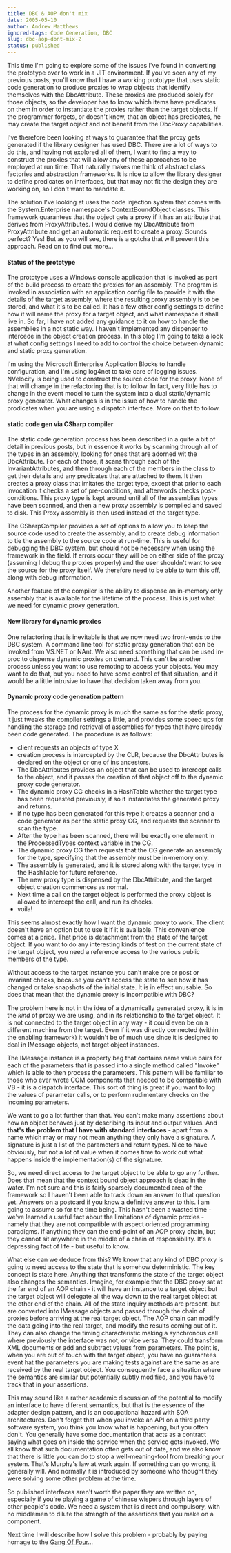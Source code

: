 ```yaml
---
title: DBC & AOP don't mix
date: 2005-05-10
author: Andrew Matthews
ignored-tags: Code Generation, DBC
slug: dbc-aop-dont-mix-2
status: published
---
```


This time I'm going to explore some of the issues I've found in converting the prototype over to work in a JIT environment. If you've seen any of my previous posts, you'll know that I have a working prototype that uses static code generation to produce proxies to wrap objects that identify themselves with the DbcAttribute. These proxies are produced solely for those objects, so the developer has to know which items have predicates on them in order to instantiate the proxies rather than the target objects. If the programmer forgets, or doesn't know, that an object has predicates, he may create the target object and not benefit from the DbcProxy capabilities.

I've therefore been looking at ways to guarantee that the proxy gets generated if the library designer has used DBC. There are a lot of ways to do this, and having not explored all of them, I want to find a way to construct the proxies that will allow any of these approaches to be employed at run time. That naturally makes me think of abstract class factories and abstraction frameworks. It is nice to allow the library designer to define predicates on interfaces, but that may not fit the design they are working on, so I don't want to mandate it.

The solution I've looking at uses the code injection system that comes with the System.Enterprise namespace's ContextBoundObject classes. This framework guarantees that the object gets a proxy if it has an attribute that derives from ProxyAttributes. I would derive my DbcAttribute from ProxyAttribute and get an automatic request to create a proxy. Sounds perfect? Yes! But as you will see, there is a gotcha that will prevent this approach. Read on to find out more...

#### Status of the prototype

The prototype uses a Windows console application that is invoked as part of the build process to create the proxies for an assembly. The program is invoked in association with an application config file to provide it with the details of the target assembly, where the resulting proxy assembly is to be stored, and what it's to be called. It has a few other config settings to define how it will name the proxy for a target object, and what namespace it shall live in. So far, I have not added any guidance to it on how to handle the assemblies in a not static way. I haven't implemented any dispenser to intercede in the object creation process. In this blog I'm going to take a look at what config settings I need to add to control the choice between dynamic and static proxy generation.

I'm using the Microsoft Enterprise Application Blocks to handle configuration, and I'm using log4net to take care of logging issues. NVelocity is being used to construct the source code for the proxy. None of that will change in the refactoring that is to follow. In fact, very little has to change in the event model to turn the system into a dual static/dynamic proxy generator. What changes is in the issue of how to handle the prodicates when you are using a dispatch interface. More on that to follow.

#### static code gen via CSharp compiler

The static code generation process has been described in a quite a bit of detail in previous posts, but in essence it works by scanning through all of the types in an assembly, looking for ones that are adorned wit the DbcAttribute. For each of those, it scans through each of the InvariantAttributes, and then through each of the members in the class to get their details and any predicates that are attached to them. It then creates a proxy class that imitates the target type, except that prior to each invocation it checks a set of pre-conditions, and afterwords checks post-conditions. This proxy type is kept around until all of the assemblies types have been scanned, and then a new proxy assembly is compiled and saved to disk. This Proxy assembly is then used instead of the target type.

The CSharpCompiler provides a set of options to allow you to keep the source code used to create the assembly, and to create debug information to tie the assembly to the source code at run-time. This is useful for debugging the DBC system, but should not be necessary when using the framework in the field. If errors occur they will be on either side of the proxy (assuming I debug the proxies properly) and the user shouldn't want to see the source for the proxy itself. We therefore need to be able to turn this off, along with debug information.

Another feature of the compiler is the ability to dispense an in-memory only assembly that is available for the lifetime of the process. This is just what we need for dynamic proxy generation.

#### New library for dynamic proxies

One refactoring that is inevitable is that we now need two front-ends to the DBC system. A command line tool for static proxy generation that can be invoked from VS.NET or NAnt. We also need something that can be used in-proc to dispense dynamic proxies on demand. This can't be another process unless you want to use remoting to access your objects. You may want to do that, but you need to have some control of that situation, and it would be a little intrusive to have that decision taken away from you.

#### Dynamic proxy code generation pattern

The process for the dynamic proxy is much the same as for the static proxy, it just tweaks the compiler settings a little, and provides some speed ups for handling the storage and retrieval of assemblies for types that have already been code generated. The procedure is as follows:

-   client requests an objects of type X
-   creation process is intercepted by the CLR, because the DbcAttributes is declared on the object or one of ins ancestors.
-   The DbcAttributes provides an object that can be used to intercept calls to the object, and it passes the creation of that object off to the dynamic proxy code generator.
-   The dynamic proxy CG checks in a HashTable whether the target type has been requested previously, if so it instantiates the generated proxy and returns.
-   if no type has been generated for this type it creates a scanner and a code generator as per the static proxy CG, and requests the scanner to scan the type.
-   After the type has been scanned, there will be exactly one element in the ProcessedTypes context variable in the CG.
-   The dynamic proxy CG then requests that the CG generate an assembly for the type, specifying that the assembly must be in-memory only.
-   The assembly is generated, and it is stored along with the target type in the HashTable for future reference.
-   The new proxy type is dispensed by the DbcAttribute, and the target object creation commences as normal.
-   Next time a call on the target object is performed the proxy object is allowed to intercept the call, and run its checks.
-   voila!

This seems almost exactly how I want the dynamic proxy to work. The client doesn't have an option but to use it if it is available. This convenience comes at a price. That price is detachment from the state of the target object. If you want to do any interesting kinds of test on the current state of the target object, you need a reference access to the various public members of the type.

Without access to the target instance you can't make pre or post or invariant checks, because you can't access the state to see how it has changed or take snapshots of the initial state. It is in effect unusable. So does that mean that the dynamic proxy is incompatible with DBC?

The problem here is not in the idea of a dynamically generated proxy, it is in the *kind* of proxy we are using, and in its relationship to the target object. It is not connected to the target object in any way - it could even be on a different machine from the target. Even if it was directly connected (within the enabling framework) it wouldn't be of much use since it is designed to deal in IMessage objects, not target object instances.

The IMessage instance is a property bag that contains name value pairs for each of the parameters that is passed into a single method called "Invoke" which is able to then process the parameters. This pattern will be familiar to those who ever wrote COM components that needed to be compatible with VB - it is a dispatch interface. This sort of thing is great if you want to log the values of parameter calls, or to perform rudimentary checks on the incoming parameters.

We want to go a lot further than that. You can't make many assertions about how an object behaves just by describing its input and output values. And **that's the problem that I have with standard interfaces** - apart from a name which may or may not mean anything they only have a signature. A signature is just a list of the parameters and return types. Nice to have obviously, but not a lot of value when it comes time to work out what happens inside the implementation(s) of the signature.

So, we need direct access to the target object to be able to go any further. Does that mean that the context bound object approach is dead in the water. I'm not sure and this is fairly sparsely documented area of the framework so I haven't been able to track down an answer to that question yet. Answers on a postcard if you know a definitive answer to this. I am going to assume so for the time being. This hasn't been a wasted time - we've learned a useful fact about the limitations of dynamic proxies - namely that they are not compatible with aspect oriented programming paradigms. If anything they can the end-point of an AOP proxy chain, but they cannot sit anywhere in the middle of a chain of responsibility. It's a depressing fact of life - but useful to know.

What else can we deduce from this? We know that any kind of DBC proxy is going to need access to the state that is somehow deterministic. The key concept is state here. Anything that transforms the state of the target object also changes the semantics. Imagine, for example that the DBC proxy sat at the far end of an AOP chain - it will have an instance to a target object but the target object will delegate all the way down to the real target object at the other end of the chain. All of the state inquiry methods are present, but are converted into IMessage objects and passed through the chain of proxies before arriving at the real target object. The AOP chain can modify the data going into the real target, and modify the results coming out of it. They can also change the timing characteristic making a synchronous call where previously the interface was not, or vice versa. They could transform XML documents or add and subtract values from parameters. The point is, when you are out of touch with the target object, you have no guarantees event hat the parameters you are making tests against are the same as are received by the real target object. You consequently face a situation where the semantics are similar but potentially subtly modified, and you have to track that in your assertions.

This may sound like a rather academic discussion of the potential to modify an interface to have diferent semantics, but that is the essence of the adapter design pattern, and is an occupational hazard with SOA architectures. Don't forget that when you invoke an API on a third party software system, you think you know what is happening, but you often don't. You generally have some documentation that acts as a contract saying what goes on inside the service when the service gets invoked. We all know that such documentation often gets out of date, and we also know that there is little you can do to stop a well-meaning-fool from breaking your system. That's Murphy's law at work again. If something can go wrong, it generally will. And normally it is introduced by someone who thought they were solving some other problem at the time.

So published interfaces aren't worth the paper they are written on, especially if you're playing a game of chinese wispers through layers of other people's code. We need a system that is direct and compulsory, with no middlemen to dilute the strength of the assertions that you make on a component.

Next time I will describe how I solve this problem - probably by paying homage to the [Gang Of Four](http://en.wikipedia.org/wiki/Design_Patterns)...
